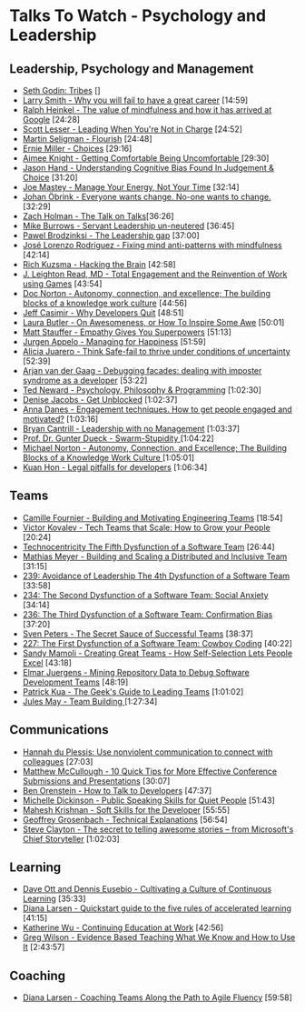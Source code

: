 # Talks To Watch - Psychology and Leadership

## Leadership, Psychology and Management
- [Seth Godin: Tribes](https://vimeo.com/2090774)  []
- [Larry Smith - Why you will fail to have a great career](https://www.youtube.com/watch?v=iKHTawgyKWQ)  [14:59]
- [Ralph Heinkel - The value of mindfulness and how it has arrived at Google](https://www.youtube.com/watch?v=8TAJ9ytl9qE) [24:28]
- [Scott Lesser - Leading When You're Not in Charge](https://www.youtube.com/watch?v=m-WDmNoQmkg) [24:52]
- [Martin Seligman - Flourish](https://vimeo.com/channels/thersa/26720639)  [24:48]
- [Ernie Miller - Choices](https://www.youtube.com/watch?v=_5D0rBIEsZc)  [29:16]
- [Aimee Knight - Getting Comfortable Being Uncomfortable ](https://www.youtube.com/watch?v=9qkef7IXn6s) [29:30]
- [Jason Hand - Understanding Cognitive Bias Found In Judgement & Choice](https://www.youtube.com/watch?v=tnFw-0hpa5A) [31:20]
- [Joe Mastey - Manage Your Energy, Not Your Time](https://www.youtube.com/watch?v=40tblq40AkQ) [32:14]
- [Johan Öbrink - Everyone wants change. No-one wants to change.](https://vimeo.com/190929281) [32:29]
- [Zach Holman - The Talk on Talks](http://devslovebacon.com/conferences/bacon-2014/talks/the-talk-on-talks)[36:26]
- [Mike Burrows - Servant Leadership un-neutered](https://vimeo.com/191064322) [36:45]
- [Pawel Brodzinksi - The Leadership gap](https://vimeo.com/115962902)  [37:00]
- [José Lorenzo Rodríguez - Fixing mind anti-patterns with mindfulness](https://vimeo.com/191078784) [42:14]
- [Rich Kuzsma - Hacking the Brain](https://www.youtube.com/watch?v=YEpWr1PknIU) [42:58]
- [J. Leighton Read, MD - Total Engagement and the Reinvention of Work using Games](https://vimeo.com/43250464)  [43:54]
- [Doc Norton - Autonomy, connection, and excellence; The building blocks of a knowledge work culture](https://vimeo.com/144862097) [44:56]
- [Jeff Casimir - Why Developers Quit](https://www.youtube.com/watch?v=JgEgtKKAabg) [48:51]
- [Laura Butler - On Awesomeness, or How To Inspire Some Awe](https://channel9.msdn.com/Events/Ignite/Microsoft-Ignite-New-Zealand-2015/M113)  [50:01]
- [Matt Stauffer - Empathy Gives You Superpowers](https://www.youtube.com/watch?v=fMFjO2szDnk) [51:13]
- [Jurgen Appelo - Managing for Happiness](https://vimeo.com/190990853) [51:59]
- [Alicia Juarero - Think Safe-fail to thrive under conditions of uncertainty](https://vimeo.com/143055623)  [52:39]
- [Arjan van der Gaag - Debugging facades: dealing with imposter syndrome as a developer](https://www.youtube.com/watch?v=wKz7mOZ4P-A) [53:22]
- [Ted Neward - Psychology, Philosophy & Programming](https://www.youtube.com/watch?v=XShcmCBK93E) [1:02:30]
- [Denise Jacobs - Get Unblocked](https://vimeo.com/131640717)  [1:02:37]
- [Anna Danes - Engagement techniques. How to get people engaged and motivated?](https://vimeo.com/131641617)  [1:03:16]
- [Bryan Cantrill - Leadership with no Management](https://www.youtube.com/watch?v=bGkVM1B5NuI) [1:03:37]
- [Prof. Dr. Gunter Dueck - Swarm-Stupidity ](https://www.youtube.com/watch?v=i-hsD2gnuRU) [1:04:22]
- [Michael Norton - Autonomy, Connection, and Excellence; The Building Blocks of a Knowledge Work Culture ](https://vimeo.com/154049610)  [1:05:01]
- [Kuan Hon - Legal pitfalls for developers](https://vimeo.com/153779115)  [1:06:34]

## Teams

- [Camille Fournier - Building and Motivating Engineering Teams](https://www.youtube.com/watch?v=7R-Y2DwWOr0) [18:54]
- [Victor Kovalev - Tech Teams that Scale: How to Grow your People](https://www.youtube.com/watch?v=Rzv-ANxWVM0) [20:24]
- [Technocentricity  The Fifth Dysfunction of a Software Team](https://www.youtube.com/watch?v=eZkU_TeaArA) [26:44]
- [Mathias Meyer - Building and Scaling a Distributed and Inclusive Team ](https://www.youtube.com/watch?v=XAU5q-biY28) [31:15]
- [239: Avoidance of Leadership  The 4th Dysfunction of a Software Team](https://www.youtube.com/watch?v=M0zVqz9vYPM) [33:58]
- [234: The Second Dysfunction of a Software Team: Social Anxiety](https://www.youtube.com/watch?v=h5DC7TQiocc) [34:14]
- [236: The Third Dysfunction of a Software Team: Confirmation Bias](https://www.youtube.com/watch?v=NUz4vopV-zc) [37:20]
- [Sven Peters - The Secret Sauce of Successful Teams](https://vimeo.com/191020872) [38:37]
- [227: The First Dysfunction of a Software Team: Cowboy Coding](https://www.youtube.com/watch?v=HjjbVn861xk) [40:22]
- [Sandy Mamoli - Creating Great Teams - How Self-Selection Lets People Excel](https://www.youtube.com/watch?v=QpdmmAHGR2A) [43:18]
- [Elmar Juergens - Mining Repository Data to Debug Software Development Teams](https://www.youtube.com/watch?v=HJg5l9KTLBk) [48:19]
- [Patrick Kua - The Geek's Guide to Leading Teams](https://www.youtube.com/watch?v=0PsGgnQc4eY) [1:01:02]
- [Jules May - Team Building ](https://www.youtube.com/watch?v=_Bnm9QWWRlA) [1:27:34]

## Communications

- [Hannah du Plessis: Use nonviolent communication to connect with colleagues](https://vimeo.com/128634090)  [27:03]
- [Matthew McCullough - 10 Quick Tips for More Effective Conference Submissions and Presentations](https://www.youtube.com/watch?v=fJz4JJIchaY)  [30:07]
- [Ben Orenstein - How to Talk to Developers](https://www.youtube.com/watch?v=l9JXH7JPjR4)  [47:37]
- [Michelle Dickinson - Public Speaking Skills for Quiet People](https://channel9.msdn.com/Events/Ignite/Microsoft-Ignite-New-Zealand-2015/M316)  [51:43]
- [Mahesh Krishnan - Soft Skills for the Developer](https://www.youtube.com/watch?v=qiK3vQkXn6U) [55:55]
- [Geoffrey Grosenbach - Technical Explanations](https://www.youtube.com/watch?v=FpnLCkhv-1g)  [56:54]
- [Steve Clayton - The secret to telling awesome stories – from Microsoft's Chief Storyteller](https://channel9.msdn.com/Events/Ignite/Microsoft-Ignite-New-Zealand-2015/M112)  [1:02:03]


## Learning

- [Dave Ott and Dennis Eusebio - Cultivating a Culture of Continuous Learning](https://www.youtube.com/watch?v=awTIU0K6nb4) [35:33]
- [Diana Larsen - Quickstart guide to the five rules of accelerated learning](https://vimeo.com/144795023)  [41:15]
- [Katherine Wu - Continuing Education at Work](https://www.youtube.com/watch?v=9uRho69xSAI) [42:56]
- [Greg Wilson - Evidence Based Teaching What We Know and How to Use It](https://www.youtube.com/watch?v=kmVKGxPlTvc) [2:43:57]


## Coaching
-  [Diana Larsen - Coaching Teams Along the Path to Agile Fluency](https://vimeo.com/104054525) [59:58]